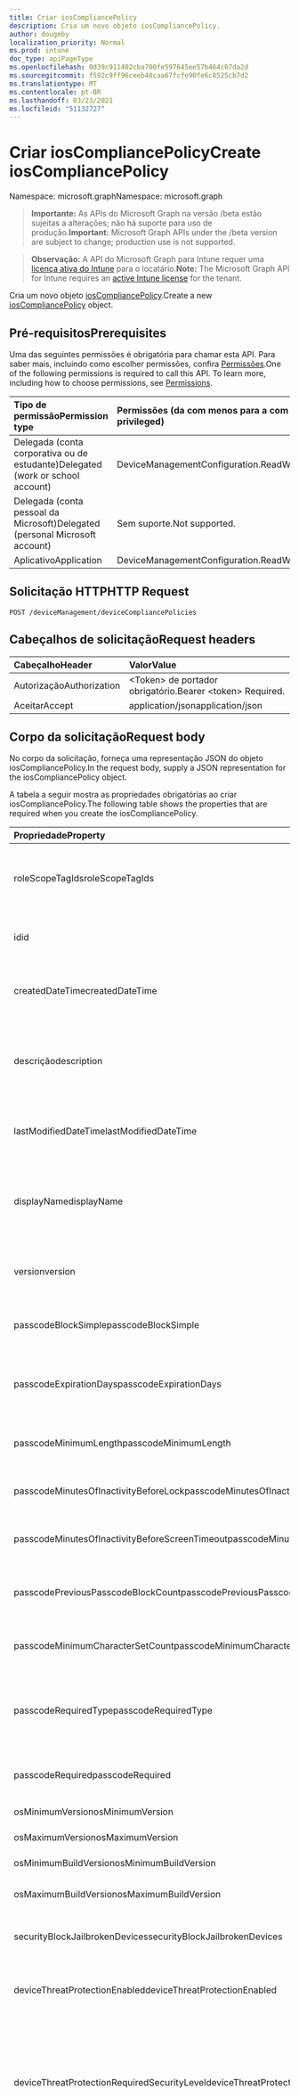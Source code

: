 ```yaml
---
title: Criar iosCompliancePolicy
description: Cria um novo objeto iosCompliancePolicy.
author: dougeby
localization_priority: Normal
ms.prod: intune
doc_type: apiPageType
ms.openlocfilehash: 0d39c911402cba700fe597645ee57b464c07da2d
ms.sourcegitcommit: f592c9ff96ceeb40caa67fcfe90fe6c8525cb7d2
ms.translationtype: MT
ms.contentlocale: pt-BR
ms.lasthandoff: 03/23/2021
ms.locfileid: "51132727"
---
```

# <a name="create-ioscompliancepolicy"></a><span data-ttu-id="e17e5-103">Criar iosCompliancePolicy</span><span class="sxs-lookup"><span data-stu-id="e17e5-103">Create iosCompliancePolicy</span></span>

<span data-ttu-id="e17e5-104">Namespace: microsoft.graph</span><span class="sxs-lookup"><span data-stu-id="e17e5-104">Namespace: microsoft.graph</span></span>

> <span data-ttu-id="e17e5-105">**Importante:** As APIs do Microsoft Graph na versão /beta estão sujeitas a alterações; não há suporte para uso de produção.</span><span class="sxs-lookup"><span data-stu-id="e17e5-105">**Important:** Microsoft Graph APIs under the /beta version are subject to change; production use is not supported.</span></span>

> <span data-ttu-id="e17e5-106">**Observação:** A API do Microsoft Graph para Intune requer uma [licença ativa do Intune](https://go.microsoft.com/fwlink/?linkid=839381) para o locatário.</span><span class="sxs-lookup"><span data-stu-id="e17e5-106">**Note:** The Microsoft Graph API for Intune requires an [active Intune license](https://go.microsoft.com/fwlink/?linkid=839381) for the tenant.</span></span>

<span data-ttu-id="e17e5-107">Cria um novo objeto [iosCompliancePolicy](../resources/intune-deviceconfig-ioscompliancepolicy.md).</span><span class="sxs-lookup"><span data-stu-id="e17e5-107">Create a new [iosCompliancePolicy](../resources/intune-deviceconfig-ioscompliancepolicy.md) object.</span></span>

## <a name="prerequisites"></a><span data-ttu-id="e17e5-108">Pré-requisitos</span><span class="sxs-lookup"><span data-stu-id="e17e5-108">Prerequisites</span></span>
<span data-ttu-id="e17e5-p101">Uma das seguintes permissões é obrigatória para chamar esta API. Para saber mais, incluindo como escolher permissões, confira [Permissões](/graph/permissions-reference).</span><span class="sxs-lookup"><span data-stu-id="e17e5-p101">One of the following permissions is required to call this API. To learn more, including how to choose permissions, see [Permissions](/graph/permissions-reference).</span></span>

|<span data-ttu-id="e17e5-111">Tipo de permissão</span><span class="sxs-lookup"><span data-stu-id="e17e5-111">Permission type</span></span>|<span data-ttu-id="e17e5-112">Permissões (da com menos para a com mais privilégios)</span><span class="sxs-lookup"><span data-stu-id="e17e5-112">Permissions (from least to most privileged)</span></span>|
|:---|:---|
|<span data-ttu-id="e17e5-113">Delegada (conta corporativa ou de estudante)</span><span class="sxs-lookup"><span data-stu-id="e17e5-113">Delegated (work or school account)</span></span>|<span data-ttu-id="e17e5-114">DeviceManagementConfiguration.ReadWrite.All</span><span class="sxs-lookup"><span data-stu-id="e17e5-114">DeviceManagementConfiguration.ReadWrite.All</span></span>|
|<span data-ttu-id="e17e5-115">Delegada (conta pessoal da Microsoft)</span><span class="sxs-lookup"><span data-stu-id="e17e5-115">Delegated (personal Microsoft account)</span></span>|<span data-ttu-id="e17e5-116">Sem suporte.</span><span class="sxs-lookup"><span data-stu-id="e17e5-116">Not supported.</span></span>|
|<span data-ttu-id="e17e5-117">Aplicativo</span><span class="sxs-lookup"><span data-stu-id="e17e5-117">Application</span></span>|<span data-ttu-id="e17e5-118">DeviceManagementConfiguration.ReadWrite.All</span><span class="sxs-lookup"><span data-stu-id="e17e5-118">DeviceManagementConfiguration.ReadWrite.All</span></span>|

## <a name="http-request"></a><span data-ttu-id="e17e5-119">Solicitação HTTP</span><span class="sxs-lookup"><span data-stu-id="e17e5-119">HTTP Request</span></span>
<!-- {
  "blockType": "ignored"
}
-->
``` http
POST /deviceManagement/deviceCompliancePolicies
```

## <a name="request-headers"></a><span data-ttu-id="e17e5-120">Cabeçalhos de solicitação</span><span class="sxs-lookup"><span data-stu-id="e17e5-120">Request headers</span></span>
|<span data-ttu-id="e17e5-121">Cabeçalho</span><span class="sxs-lookup"><span data-stu-id="e17e5-121">Header</span></span>|<span data-ttu-id="e17e5-122">Valor</span><span class="sxs-lookup"><span data-stu-id="e17e5-122">Value</span></span>|
|:---|:---|
|<span data-ttu-id="e17e5-123">Autorização</span><span class="sxs-lookup"><span data-stu-id="e17e5-123">Authorization</span></span>|<span data-ttu-id="e17e5-124">&lt;Token&gt; de portador obrigatório.</span><span class="sxs-lookup"><span data-stu-id="e17e5-124">Bearer &lt;token&gt; Required.</span></span>|
|<span data-ttu-id="e17e5-125">Aceitar</span><span class="sxs-lookup"><span data-stu-id="e17e5-125">Accept</span></span>|<span data-ttu-id="e17e5-126">application/json</span><span class="sxs-lookup"><span data-stu-id="e17e5-126">application/json</span></span>|

## <a name="request-body"></a><span data-ttu-id="e17e5-127">Corpo da solicitação</span><span class="sxs-lookup"><span data-stu-id="e17e5-127">Request body</span></span>
<span data-ttu-id="e17e5-128">No corpo da solicitação, forneça uma representação JSON do objeto iosCompliancePolicy.</span><span class="sxs-lookup"><span data-stu-id="e17e5-128">In the request body, supply a JSON representation for the iosCompliancePolicy object.</span></span>

<span data-ttu-id="e17e5-129">A tabela a seguir mostra as propriedades obrigatórias ao criar iosCompliancePolicy.</span><span class="sxs-lookup"><span data-stu-id="e17e5-129">The following table shows the properties that are required when you create the iosCompliancePolicy.</span></span>

|<span data-ttu-id="e17e5-130">Propriedade</span><span class="sxs-lookup"><span data-stu-id="e17e5-130">Property</span></span>|<span data-ttu-id="e17e5-131">Tipo</span><span class="sxs-lookup"><span data-stu-id="e17e5-131">Type</span></span>|<span data-ttu-id="e17e5-132">Descrição</span><span class="sxs-lookup"><span data-stu-id="e17e5-132">Description</span></span>|
|:---|:---|:---|
|<span data-ttu-id="e17e5-133">roleScopeTagIds</span><span class="sxs-lookup"><span data-stu-id="e17e5-133">roleScopeTagIds</span></span>|<span data-ttu-id="e17e5-134">Coleção de cadeias de caracteres</span><span class="sxs-lookup"><span data-stu-id="e17e5-134">String collection</span></span>|<span data-ttu-id="e17e5-135">Lista de marcas de escopo para esta instância entity.</span><span class="sxs-lookup"><span data-stu-id="e17e5-135">List of Scope Tags for this Entity instance.</span></span> <span data-ttu-id="e17e5-136">Herdada de [deviceCompliancePolicy](../resources/intune-shared-devicecompliancepolicy.md)</span><span class="sxs-lookup"><span data-stu-id="e17e5-136">Inherited from [deviceCompliancePolicy](../resources/intune-shared-devicecompliancepolicy.md)</span></span>|
|<span data-ttu-id="e17e5-137">id</span><span class="sxs-lookup"><span data-stu-id="e17e5-137">id</span></span>|<span data-ttu-id="e17e5-138">Cadeia de caracteres</span><span class="sxs-lookup"><span data-stu-id="e17e5-138">String</span></span>|<span data-ttu-id="e17e5-139">Chave da entidade.</span><span class="sxs-lookup"><span data-stu-id="e17e5-139">Key of the entity.</span></span> <span data-ttu-id="e17e5-140">Herdada de [deviceCompliancePolicy](../resources/intune-shared-devicecompliancepolicy.md)</span><span class="sxs-lookup"><span data-stu-id="e17e5-140">Inherited from [deviceCompliancePolicy](../resources/intune-shared-devicecompliancepolicy.md)</span></span>|
|<span data-ttu-id="e17e5-141">createdDateTime</span><span class="sxs-lookup"><span data-stu-id="e17e5-141">createdDateTime</span></span>|<span data-ttu-id="e17e5-142">DateTimeOffset</span><span class="sxs-lookup"><span data-stu-id="e17e5-142">DateTimeOffset</span></span>|<span data-ttu-id="e17e5-143">DateTime em que o objeto foi criado.</span><span class="sxs-lookup"><span data-stu-id="e17e5-143">DateTime the object was created.</span></span> <span data-ttu-id="e17e5-144">Herdada de [deviceCompliancePolicy](../resources/intune-shared-devicecompliancepolicy.md)</span><span class="sxs-lookup"><span data-stu-id="e17e5-144">Inherited from [deviceCompliancePolicy](../resources/intune-shared-devicecompliancepolicy.md)</span></span>|
|<span data-ttu-id="e17e5-145">descrição</span><span class="sxs-lookup"><span data-stu-id="e17e5-145">description</span></span>|<span data-ttu-id="e17e5-146">Cadeia de caracteres</span><span class="sxs-lookup"><span data-stu-id="e17e5-146">String</span></span>|<span data-ttu-id="e17e5-147">O administrador forneceu a descrição da Configuração do dispositivo.</span><span class="sxs-lookup"><span data-stu-id="e17e5-147">Admin provided description of the Device Configuration.</span></span> <span data-ttu-id="e17e5-148">Herdada de [deviceCompliancePolicy](../resources/intune-shared-devicecompliancepolicy.md)</span><span class="sxs-lookup"><span data-stu-id="e17e5-148">Inherited from [deviceCompliancePolicy](../resources/intune-shared-devicecompliancepolicy.md)</span></span>|
|<span data-ttu-id="e17e5-149">lastModifiedDateTime</span><span class="sxs-lookup"><span data-stu-id="e17e5-149">lastModifiedDateTime</span></span>|<span data-ttu-id="e17e5-150">DateTimeOffset</span><span class="sxs-lookup"><span data-stu-id="e17e5-150">DateTimeOffset</span></span>|<span data-ttu-id="e17e5-151">DateTime da última modificação do objeto.</span><span class="sxs-lookup"><span data-stu-id="e17e5-151">DateTime the object was last modified.</span></span> <span data-ttu-id="e17e5-152">Herdada de [deviceCompliancePolicy](../resources/intune-shared-devicecompliancepolicy.md)</span><span class="sxs-lookup"><span data-stu-id="e17e5-152">Inherited from [deviceCompliancePolicy](../resources/intune-shared-devicecompliancepolicy.md)</span></span>|
|<span data-ttu-id="e17e5-153">displayName</span><span class="sxs-lookup"><span data-stu-id="e17e5-153">displayName</span></span>|<span data-ttu-id="e17e5-154">Cadeia de caracteres</span><span class="sxs-lookup"><span data-stu-id="e17e5-154">String</span></span>|<span data-ttu-id="e17e5-155">O administrador forneceu o nome da Configuração do dispositivo.</span><span class="sxs-lookup"><span data-stu-id="e17e5-155">Admin provided name of the device configuration.</span></span> <span data-ttu-id="e17e5-156">Herdada de [deviceCompliancePolicy](../resources/intune-shared-devicecompliancepolicy.md)</span><span class="sxs-lookup"><span data-stu-id="e17e5-156">Inherited from [deviceCompliancePolicy](../resources/intune-shared-devicecompliancepolicy.md)</span></span>|
|<span data-ttu-id="e17e5-157">version</span><span class="sxs-lookup"><span data-stu-id="e17e5-157">version</span></span>|<span data-ttu-id="e17e5-158">Int32</span><span class="sxs-lookup"><span data-stu-id="e17e5-158">Int32</span></span>|<span data-ttu-id="e17e5-159">Versão da configuração do dispositivo.</span><span class="sxs-lookup"><span data-stu-id="e17e5-159">Version of the device configuration.</span></span> <span data-ttu-id="e17e5-160">Herdado de [deviceCompliancePolicy](../resources/intune-shared-devicecompliancepolicy.md)</span><span class="sxs-lookup"><span data-stu-id="e17e5-160">Inherited from [deviceCompliancePolicy](../resources/intune-shared-devicecompliancepolicy.md)</span></span>|
|<span data-ttu-id="e17e5-161">passcodeBlockSimple</span><span class="sxs-lookup"><span data-stu-id="e17e5-161">passcodeBlockSimple</span></span>|<span data-ttu-id="e17e5-162">Boolean</span><span class="sxs-lookup"><span data-stu-id="e17e5-162">Boolean</span></span>|<span data-ttu-id="e17e5-163">Indica se códigos de acesso simples devem ou não ser bloqueados.</span><span class="sxs-lookup"><span data-stu-id="e17e5-163">Indicates whether or not to block simple passcodes.</span></span>|
|<span data-ttu-id="e17e5-164">passcodeExpirationDays</span><span class="sxs-lookup"><span data-stu-id="e17e5-164">passcodeExpirationDays</span></span>|<span data-ttu-id="e17e5-165">Int32</span><span class="sxs-lookup"><span data-stu-id="e17e5-165">Int32</span></span>|<span data-ttu-id="e17e5-166">Número de dias antes da expiração do código de acesso.</span><span class="sxs-lookup"><span data-stu-id="e17e5-166">Number of days before the passcode expires.</span></span> <span data-ttu-id="e17e5-167">Valores válidos de 1 a 65535</span><span class="sxs-lookup"><span data-stu-id="e17e5-167">Valid values 1 to 65535</span></span>|
|<span data-ttu-id="e17e5-168">passcodeMinimumLength</span><span class="sxs-lookup"><span data-stu-id="e17e5-168">passcodeMinimumLength</span></span>|<span data-ttu-id="e17e5-169">Int32</span><span class="sxs-lookup"><span data-stu-id="e17e5-169">Int32</span></span>|<span data-ttu-id="e17e5-170">Comprimento mínimo do código de acesso.</span><span class="sxs-lookup"><span data-stu-id="e17e5-170">Minimum length of passcode.</span></span> <span data-ttu-id="e17e5-171">Valores válidos de 4 a 14</span><span class="sxs-lookup"><span data-stu-id="e17e5-171">Valid values 4 to 14</span></span>|
|<span data-ttu-id="e17e5-172">passcodeMinutesOfInactivityBeforeLock</span><span class="sxs-lookup"><span data-stu-id="e17e5-172">passcodeMinutesOfInactivityBeforeLock</span></span>|<span data-ttu-id="e17e5-173">Int32</span><span class="sxs-lookup"><span data-stu-id="e17e5-173">Int32</span></span>|<span data-ttu-id="e17e5-174">Minutos de inatividade antes que um código de acesso seja necessário.</span><span class="sxs-lookup"><span data-stu-id="e17e5-174">Minutes of inactivity before a passcode is required.</span></span>|
|<span data-ttu-id="e17e5-175">passcodeMinutesOfInactivityBeforeScreenTimeout</span><span class="sxs-lookup"><span data-stu-id="e17e5-175">passcodeMinutesOfInactivityBeforeScreenTimeout</span></span>|<span data-ttu-id="e17e5-176">Int32</span><span class="sxs-lookup"><span data-stu-id="e17e5-176">Int32</span></span>|<span data-ttu-id="e17e5-177">Minutos de inatividade antes que a tela atinja o tempo limite.</span><span class="sxs-lookup"><span data-stu-id="e17e5-177">Minutes of inactivity before the screen times out.</span></span>|
|<span data-ttu-id="e17e5-178">passcodePreviousPasscodeBlockCount</span><span class="sxs-lookup"><span data-stu-id="e17e5-178">passcodePreviousPasscodeBlockCount</span></span>|<span data-ttu-id="e17e5-179">Int32</span><span class="sxs-lookup"><span data-stu-id="e17e5-179">Int32</span></span>|<span data-ttu-id="e17e5-180">Número de códigos de acesso anteriores para bloquear.</span><span class="sxs-lookup"><span data-stu-id="e17e5-180">Number of previous passcodes to block.</span></span> <span data-ttu-id="e17e5-181">Valores válidos de 1 a 24</span><span class="sxs-lookup"><span data-stu-id="e17e5-181">Valid values 1 to 24</span></span>|
|<span data-ttu-id="e17e5-182">passcodeMinimumCharacterSetCount</span><span class="sxs-lookup"><span data-stu-id="e17e5-182">passcodeMinimumCharacterSetCount</span></span>|<span data-ttu-id="e17e5-183">Int32</span><span class="sxs-lookup"><span data-stu-id="e17e5-183">Int32</span></span>|<span data-ttu-id="e17e5-184">O número de conjuntos de caracteres necessários na senha.</span><span class="sxs-lookup"><span data-stu-id="e17e5-184">The number of character sets required in the password.</span></span>|
|<span data-ttu-id="e17e5-185">passcodeRequiredType</span><span class="sxs-lookup"><span data-stu-id="e17e5-185">passcodeRequiredType</span></span>|[<span data-ttu-id="e17e5-186">requiredPasswordType</span><span class="sxs-lookup"><span data-stu-id="e17e5-186">requiredPasswordType</span></span>](../resources/intune-deviceconfig-requiredpasswordtype.md)|<span data-ttu-id="e17e5-187">O tipo de código de senha necessário.</span><span class="sxs-lookup"><span data-stu-id="e17e5-187">The required passcode type.</span></span> <span data-ttu-id="e17e5-188">Os valores possíveis são: `deviceDefault`, `alphanumeric`, `numeric`.</span><span class="sxs-lookup"><span data-stu-id="e17e5-188">Possible values are: `deviceDefault`, `alphanumeric`, `numeric`.</span></span>|
|<span data-ttu-id="e17e5-189">passcodeRequired</span><span class="sxs-lookup"><span data-stu-id="e17e5-189">passcodeRequired</span></span>|<span data-ttu-id="e17e5-190">Boolean</span><span class="sxs-lookup"><span data-stu-id="e17e5-190">Boolean</span></span>|<span data-ttu-id="e17e5-191">Indica se um código de acesso deve ou não ser exigido.</span><span class="sxs-lookup"><span data-stu-id="e17e5-191">Indicates whether or not to require a passcode.</span></span>|
|<span data-ttu-id="e17e5-192">osMinimumVersion</span><span class="sxs-lookup"><span data-stu-id="e17e5-192">osMinimumVersion</span></span>|<span data-ttu-id="e17e5-193">String</span><span class="sxs-lookup"><span data-stu-id="e17e5-193">String</span></span>|<span data-ttu-id="e17e5-194">Versão mínima do IOS.</span><span class="sxs-lookup"><span data-stu-id="e17e5-194">Minimum IOS version.</span></span>|
|<span data-ttu-id="e17e5-195">osMaximumVersion</span><span class="sxs-lookup"><span data-stu-id="e17e5-195">osMaximumVersion</span></span>|<span data-ttu-id="e17e5-196">String</span><span class="sxs-lookup"><span data-stu-id="e17e5-196">String</span></span>|<span data-ttu-id="e17e5-197">Versão máxima do iOS.</span><span class="sxs-lookup"><span data-stu-id="e17e5-197">Maximum IOS version.</span></span>|
|<span data-ttu-id="e17e5-198">osMinimumBuildVersion</span><span class="sxs-lookup"><span data-stu-id="e17e5-198">osMinimumBuildVersion</span></span>|<span data-ttu-id="e17e5-199">Cadeia de caracteres</span><span class="sxs-lookup"><span data-stu-id="e17e5-199">String</span></span>|<span data-ttu-id="e17e5-200">Versão de com build mínima do IOS.</span><span class="sxs-lookup"><span data-stu-id="e17e5-200">Minimum IOS build version.</span></span>|
|<span data-ttu-id="e17e5-201">osMaximumBuildVersion</span><span class="sxs-lookup"><span data-stu-id="e17e5-201">osMaximumBuildVersion</span></span>|<span data-ttu-id="e17e5-202">Cadeia de caracteres</span><span class="sxs-lookup"><span data-stu-id="e17e5-202">String</span></span>|<span data-ttu-id="e17e5-203">Versão de composição máxima do IOS.</span><span class="sxs-lookup"><span data-stu-id="e17e5-203">Maximum IOS build version.</span></span>|
|<span data-ttu-id="e17e5-204">securityBlockJailbrokenDevices</span><span class="sxs-lookup"><span data-stu-id="e17e5-204">securityBlockJailbrokenDevices</span></span>|<span data-ttu-id="e17e5-205">Boolean</span><span class="sxs-lookup"><span data-stu-id="e17e5-205">Boolean</span></span>|<span data-ttu-id="e17e5-206">Os dispositivos não devem ser violados ou com modificações root.</span><span class="sxs-lookup"><span data-stu-id="e17e5-206">Devices must not be jailbroken or rooted.</span></span>|
|<span data-ttu-id="e17e5-207">deviceThreatProtectionEnabled</span><span class="sxs-lookup"><span data-stu-id="e17e5-207">deviceThreatProtectionEnabled</span></span>|<span data-ttu-id="e17e5-208">Boolean</span><span class="sxs-lookup"><span data-stu-id="e17e5-208">Boolean</span></span>|<span data-ttu-id="e17e5-209">Exige que os dispositivos tenham habilitada a proteção contra ameaças.</span><span class="sxs-lookup"><span data-stu-id="e17e5-209">Require that devices have enabled device threat protection .</span></span>|
|<span data-ttu-id="e17e5-210">deviceThreatProtectionRequiredSecurityLevel</span><span class="sxs-lookup"><span data-stu-id="e17e5-210">deviceThreatProtectionRequiredSecurityLevel</span></span>|[<span data-ttu-id="e17e5-211">deviceThreatProtectionLevel</span><span class="sxs-lookup"><span data-stu-id="e17e5-211">deviceThreatProtectionLevel</span></span>](../resources/intune-deviceconfig-devicethreatprotectionlevel.md)|<span data-ttu-id="e17e5-212">Exige o nível mínimo de risco de Proteção contra Ameaças Móveis para indicar falta de conformidade.</span><span class="sxs-lookup"><span data-stu-id="e17e5-212">Require Mobile Threat Protection minimum risk level to report noncompliance.</span></span> <span data-ttu-id="e17e5-213">Os valores possíveis são: `unavailable`, `secured`, `low`, `medium`, `high`, `notSet`.</span><span class="sxs-lookup"><span data-stu-id="e17e5-213">Possible values are: `unavailable`, `secured`, `low`, `medium`, `high`, `notSet`.</span></span>|
|<span data-ttu-id="e17e5-214">advancedThreatProtectionRequiredSecurityLevel</span><span class="sxs-lookup"><span data-stu-id="e17e5-214">advancedThreatProtectionRequiredSecurityLevel</span></span>|[<span data-ttu-id="e17e5-215">deviceThreatProtectionLevel</span><span class="sxs-lookup"><span data-stu-id="e17e5-215">deviceThreatProtectionLevel</span></span>](../resources/intune-deviceconfig-devicethreatprotectionlevel.md)|<span data-ttu-id="e17e5-216">O MDATP exige nível mínimo de risco da Proteção Contra Ameaças Móveis para relatar o não-atendimento.</span><span class="sxs-lookup"><span data-stu-id="e17e5-216">MDATP Require Mobile Threat Protection minimum risk level to report noncompliance.</span></span> <span data-ttu-id="e17e5-217">Os valores possíveis são: `unavailable`, `secured`, `low`, `medium`, `high`, `notSet`.</span><span class="sxs-lookup"><span data-stu-id="e17e5-217">Possible values are: `unavailable`, `secured`, `low`, `medium`, `high`, `notSet`.</span></span>|
|<span data-ttu-id="e17e5-218">managedEmailProfileRequired</span><span class="sxs-lookup"><span data-stu-id="e17e5-218">managedEmailProfileRequired</span></span>|<span data-ttu-id="e17e5-219">Boolean</span><span class="sxs-lookup"><span data-stu-id="e17e5-219">Boolean</span></span>|<span data-ttu-id="e17e5-220">Indica se um perfil de email gerenciado deve ou não ser exigido.</span><span class="sxs-lookup"><span data-stu-id="e17e5-220">Indicates whether or not to require a managed email profile.</span></span>|
|<span data-ttu-id="e17e5-221">restrictedApps</span><span class="sxs-lookup"><span data-stu-id="e17e5-221">restrictedApps</span></span>|<span data-ttu-id="e17e5-222">Coleção [appListItem](../resources/intune-deviceconfig-applistitem.md)</span><span class="sxs-lookup"><span data-stu-id="e17e5-222">[appListItem](../resources/intune-deviceconfig-applistitem.md) collection</span></span>|<span data-ttu-id="e17e5-223">Exigir que o dispositivo não tenha os aplicativos especificados instalados.</span><span class="sxs-lookup"><span data-stu-id="e17e5-223">Require the device to not have the specified apps installed.</span></span> <span data-ttu-id="e17e5-224">Essa coleção pode conter no máximo 100 elementos.</span><span class="sxs-lookup"><span data-stu-id="e17e5-224">This collection can contain a maximum of 100 elements.</span></span>|



## <a name="response"></a><span data-ttu-id="e17e5-225">Resposta</span><span class="sxs-lookup"><span data-stu-id="e17e5-225">Response</span></span>
<span data-ttu-id="e17e5-226">Se tiver êxito, este método retornará o código de resposta `201 Created` e o objeto [iosCompliancePolicy](../resources/intune-deviceconfig-ioscompliancepolicy.md) no corpo da resposta.</span><span class="sxs-lookup"><span data-stu-id="e17e5-226">If successful, this method returns a `201 Created` response code and a [iosCompliancePolicy](../resources/intune-deviceconfig-ioscompliancepolicy.md) object in the response body.</span></span>

## <a name="example"></a><span data-ttu-id="e17e5-227">Exemplo</span><span class="sxs-lookup"><span data-stu-id="e17e5-227">Example</span></span>

### <a name="request"></a><span data-ttu-id="e17e5-228">Solicitação</span><span class="sxs-lookup"><span data-stu-id="e17e5-228">Request</span></span>
<span data-ttu-id="e17e5-229">Este é um exemplo da solicitação.</span><span class="sxs-lookup"><span data-stu-id="e17e5-229">Here is an example of the request.</span></span>
``` http
POST https://graph.microsoft.com/beta/deviceManagement/deviceCompliancePolicies
Content-type: application/json
Content-length: 1304

{
  "@odata.type": "#microsoft.graph.iosCompliancePolicy",
  "roleScopeTagIds": [
    "Role Scope Tag Ids value"
  ],
  "description": "Description value",
  "displayName": "Display Name value",
  "version": 7,
  "passcodeBlockSimple": true,
  "passcodeExpirationDays": 6,
  "passcodeMinimumLength": 5,
  "passcodeMinutesOfInactivityBeforeLock": 5,
  "passcodeMinutesOfInactivityBeforeScreenTimeout": 14,
  "passcodePreviousPasscodeBlockCount": 2,
  "passcodeMinimumCharacterSetCount": 0,
  "passcodeRequiredType": "alphanumeric",
  "passcodeRequired": true,
  "osMinimumVersion": "Os Minimum Version value",
  "osMaximumVersion": "Os Maximum Version value",
  "osMinimumBuildVersion": "Os Minimum Build Version value",
  "osMaximumBuildVersion": "Os Maximum Build Version value",
  "securityBlockJailbrokenDevices": true,
  "deviceThreatProtectionEnabled": true,
  "deviceThreatProtectionRequiredSecurityLevel": "secured",
  "advancedThreatProtectionRequiredSecurityLevel": "secured",
  "managedEmailProfileRequired": true,
  "restrictedApps": [
    {
      "@odata.type": "microsoft.graph.appListItem",
      "name": "Name value",
      "publisher": "Publisher value",
      "appStoreUrl": "https://example.com/appStoreUrl/",
      "appId": "App Id value"
    }
  ]
}
```

### <a name="response"></a><span data-ttu-id="e17e5-230">Resposta</span><span class="sxs-lookup"><span data-stu-id="e17e5-230">Response</span></span>
<span data-ttu-id="e17e5-p116">Veja a seguir um exemplo da resposta. Observação: o objeto response mostrado aqui pode estar truncado por motivos de concisão. Todas as propriedades serão retornadas de uma chamada real.</span><span class="sxs-lookup"><span data-stu-id="e17e5-p116">Here is an example of the response. Note: The response object shown here may be truncated for brevity. All of the properties will be returned from an actual call.</span></span>
``` http
HTTP/1.1 201 Created
Content-Type: application/json
Content-Length: 1476

{
  "@odata.type": "#microsoft.graph.iosCompliancePolicy",
  "roleScopeTagIds": [
    "Role Scope Tag Ids value"
  ],
  "id": "4f501351-1351-4f50-5113-504f5113504f",
  "createdDateTime": "2017-01-01T00:02:43.5775965-08:00",
  "description": "Description value",
  "lastModifiedDateTime": "2017-01-01T00:00:35.1329464-08:00",
  "displayName": "Display Name value",
  "version": 7,
  "passcodeBlockSimple": true,
  "passcodeExpirationDays": 6,
  "passcodeMinimumLength": 5,
  "passcodeMinutesOfInactivityBeforeLock": 5,
  "passcodeMinutesOfInactivityBeforeScreenTimeout": 14,
  "passcodePreviousPasscodeBlockCount": 2,
  "passcodeMinimumCharacterSetCount": 0,
  "passcodeRequiredType": "alphanumeric",
  "passcodeRequired": true,
  "osMinimumVersion": "Os Minimum Version value",
  "osMaximumVersion": "Os Maximum Version value",
  "osMinimumBuildVersion": "Os Minimum Build Version value",
  "osMaximumBuildVersion": "Os Maximum Build Version value",
  "securityBlockJailbrokenDevices": true,
  "deviceThreatProtectionEnabled": true,
  "deviceThreatProtectionRequiredSecurityLevel": "secured",
  "advancedThreatProtectionRequiredSecurityLevel": "secured",
  "managedEmailProfileRequired": true,
  "restrictedApps": [
    {
      "@odata.type": "microsoft.graph.appListItem",
      "name": "Name value",
      "publisher": "Publisher value",
      "appStoreUrl": "https://example.com/appStoreUrl/",
      "appId": "App Id value"
    }
  ]
}
```




